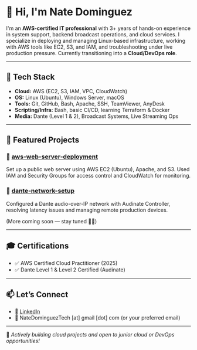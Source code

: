 # 👋 Hi, I'm Nate Dominguez

I'm an **AWS-certified IT professional** with 3+ years of hands-on experience in system support, backend broadcast operations, and cloud services. I specialize in deploying and managing Linux-based infrastructure, working with AWS tools like EC2, S3, and IAM, and troubleshooting under live production pressure. Currently transitioning into a **Cloud/DevOps role**.

---

## 🧰 Tech Stack

- **Cloud:** AWS (EC2, S3, IAM, VPC, CloudWatch)
- **OS:** Linux (Ubuntu), Windows Server, macOS
- **Tools:** Git, GitHub, Bash, Apache, SSH, TeamViewer, AnyDesk
- **Scripting/Infra:** Bash, basic CI/CD, learning Terraform & Docker
- **Media:** Dante (Level 1 & 2), Broadcast Systems, Live Streaming Ops

---

## 📁 Featured Projects

### 🔹 [aws-web-server-deployment](https://github.com/NateDominguez-21/aws-web-server-deployment)
Set up a public web server using AWS EC2 (Ubuntu), Apache, and S3. Used IAM and Security Groups for access control and CloudWatch for monitoring.

### 🔹 [dante-network-setup](https://github.com/NateDominguez-21/dante-network-setup)
Configured a Dante audio-over-IP network with Audinate Controller, resolving latency issues and managing remote production devices.

(More coming soon — stay tuned 👷‍♂️)

---

## 🎓 Certifications

- ✅ AWS Certified Cloud Practitioner (2025)
- ✅ Dante Level 1 & Level 2 Certified (Audinate)

---

## 📫 Let’s Connect

- 🔗 [LinkedIn]([https://www.linkedin.com/in/your-linkedin-username](https://www.linkedin.com/in/nathaniel-dominguez-572978366/?trk=opento_sprofile_topcard))
- 📧 NateDominguezTech [at] gmail [dot] com (or your preferred email)

---

🚀 *Actively building cloud projects and open to junior cloud or DevOps opportunities!*
